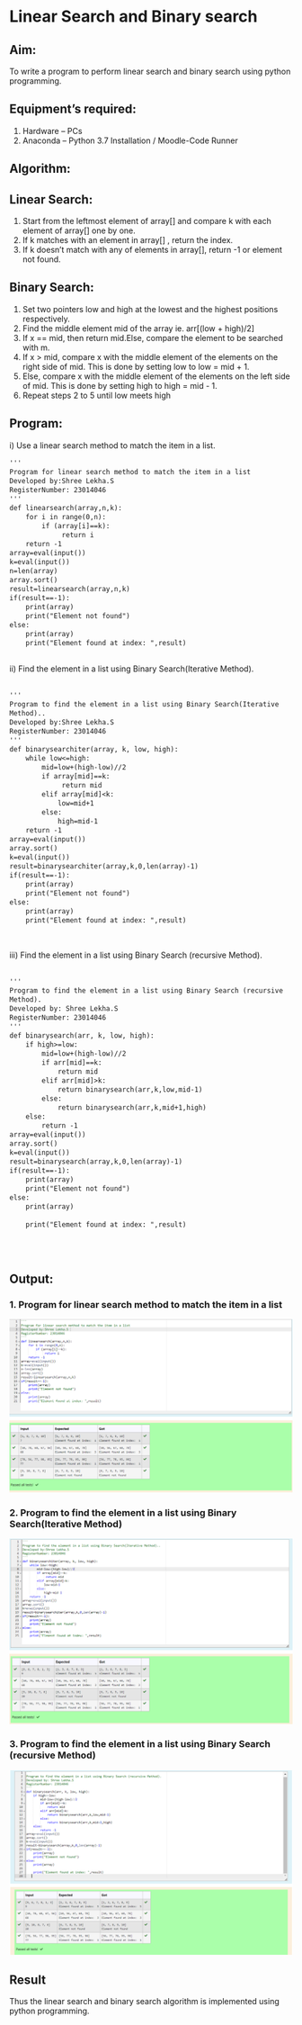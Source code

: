 # Linear Search and Binary search
## Aim:
To write a program to perform linear search and binary search using python programming.
## Equipment’s required:
1.	Hardware – PCs
2.	Anaconda – Python 3.7 Installation / Moodle-Code Runner
## Algorithm:
## Linear Search:
1.	Start from the leftmost element of array[] and compare k with each element of array[] one by one.
2.	If k matches with an element in array[] , return the index.
3.	If k doesn’t match with any of elements in array[], return -1 or element not found.
## Binary Search:
1.	Set two pointers low and high at the lowest and the highest positions respectively.
2.	Find the middle element mid of the array ie. arr[(low + high)/2]
3.	If x == mid, then return mid.Else, compare the element to be searched with m.
4.	If x > mid, compare x with the middle element of the elements on the right side of mid. This is done by setting low to low = mid + 1.
5.	Else, compare x with the middle element of the elements on the left side of mid. This is done by setting high to high = mid - 1.
6.	Repeat steps 2 to 5 until low meets high
## Program:
i)	Use a linear search method to match the item in a list.
```
''' 
Program for linear search method to match the item in a list
Developed by:Shree Lekha.S 
RegisterNumber: 23014046
'''
def linearsearch(array,n,k):
    for i in range(0,n):
        if (array[i]==k):
             return i
    return -1
array=eval(input())
k=eval(input())
n=len(array)
array.sort()
result=linearsearch(array,n,k)
if(result==-1):
    print(array)
    print("Element not found")
else:
    print(array)
    print("Element found at index: ",result)


```
ii)	Find the element in a list using Binary Search(Iterative Method).
```

''' 
Program to find the element in a list using Binary Search(Iterative Method)..
Developed by:Shree Lekha.S
RegisterNumber: 23014046
'''
def binarysearchiter(array, k, low, high):
    while low<=high:
        mid=low+(high-low)//2
        if array[mid]==k:
             return mid
        elif array[mid]<k:
            low=mid+1
        else:
            high=mid-1
    return -1
array=eval(input())
array.sort()
k=eval(input())
result=binarysearchiter(array,k,0,len(array)-1)
if(result==-1):
    print(array)
    print("Element not found")
else:
    print(array)
    print("Element found at index: ",result)



```
iii) Find the element in a list using Binary Search (recursive Method).
```

''' 
Program to find the element in a list using Binary Search (recursive Method).
Developed by: Shree Lekha.S
RegisterNumber: 23014046
'''
def binarysearch(arr, k, low, high):
    if high>=low:
        mid=low+(high-low)//2
        if arr[mid]==k:
            return mid
        elif arr[mid]>k:
            return binarysearch(arr,k,low,mid-1)
        else:
            return binarysearch(arr,k,mid+1,high)
    else:
        return -1
array=eval(input())
array.sort()
k=eval(input())
result=binarysearch(array,k,0,len(array)-1)
if(result==-1):
    print(array)
    print("Element not found")
else:
    print(array)
    
    print("Element found at index: ",result)
   



```
##  Output:
### 1. Program for linear search method to match the item in a list
![output](/item%20in%20a%20list.png)
### 2. Program to find the element in a list using Binary Search(Iterative Method)
![output](/iterative.png)
### 3. Program to find the element in a list using Binary Search (recursive Method)
![output](/recursive.png)






## Result
Thus the linear search and binary search algorithm is implemented using python programming.